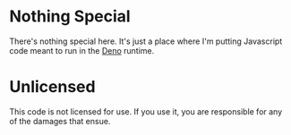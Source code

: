 # Nothing Special
There's nothing special here. It's just a place where I'm putting Javascript code meant to run in the [Deno](https://deno.com) runtime.

# Unlicensed
This code is not licensed for use. If you use it, you are responsible for any of the damages that ensue.